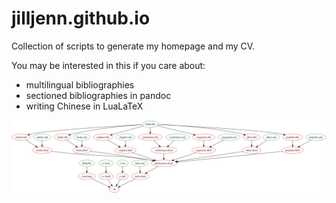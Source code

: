 # jilljenn.github.io

Collection of scripts to generate my homepage and my CV.

You may be interested in this if you care about:

- multilingual bibliographies
- sectioned bibliographies in pandoc
- writing Chinese in LuaLaTeX

![Dependency graph](visual.png)
